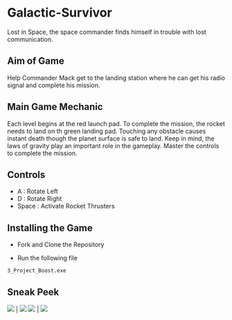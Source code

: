 # Galactic-Survivor
 
Lost in Space, the space commander finds himself in trouble with lost communication.

## Aim of Game

Help Commander Mack get to the landing station where he can get his radio signal and complete his mission.

## Main Game Mechanic

Each level begins at the red launch pad. To complete the mission, the rocket needs to land on th green landing pad. Touching any obstacle causes instant death though the planet surface is safe to land. Keep in mind, the laws of gravity play an important role in the gameplay. Master the controls to complete the mission.

## Controls

* A : Rotate Left
* D : Rotate Right
* Space : Activate Rocket Thrusters

## Installing the Game

* Fork and Clone the Repository

* Run the following file
```
3_Project_Boost.exe
```

## Sneak Peek


![](https://omisha99.github.io/Galactic-Survivor/Gallery/1.JPG) | ![](https://omisha99.github.io/Galactic-Survivor/Gallery/2.JPG) 
![](https://omisha99.github.io/Galactic-Survivor/Gallery/3.png) | ![](https://omisha99.github.io/Galactic-Survivor/Gallery/4.PNG)
